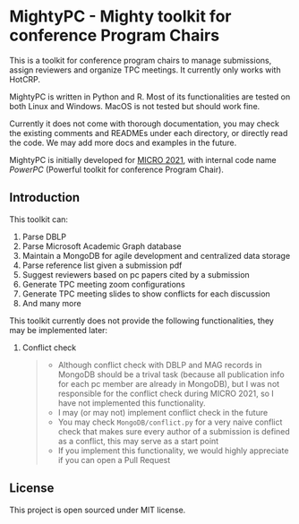 # MightyPC - Mighty toolkit for conference Program Chairs

This is a toolkit for conference program chairs to manage submissions, assign
reviewers and organize TPC meetings. It currently only works with HotCRP.

MightyPC is written in Python and R. Most of its functionalities are tested on
both Linux and Windows. MacOS is not tested but should work fine.

Currently it does not come with thorough documentation, you may check the existing
comments and READMEs under each directory, or directly read the code. We may add
more docs and examples in the future.

MightyPC is initially developed for [MICRO 2021](https://www.microarch.org/micro54),
with internal code name *PowerPC* (Powerful toolkit for conference Program Chair).

## Introduction

This toolkit can:

1. Parse DBLP
2. Parse Microsoft Academic Graph database
3. Maintain a MongoDB for agile development and centralized data storage
4. Parse reference list given a submission pdf
5. Suggest reviewers based on pc papers cited by a submission
6. Generate TPC meeting zoom configurations
7. Generate TPC meeting slides to show conflicts for each discussion
8. And many more

This toolkit currently does not provide the following functionalities, they may
be implemented later:
   1. Conflict check
      > - Although conflict check with DBLP and MAG records in MongoDB should be
      a trival task (because all publication info for each pc member are already
      in MongoDB), but I was not responsible for the conflict check during
      MICRO 2021, so I have not implemented this functionality.
      > - I may (or may not) implement conflict check in the future
      > - You may check `MongoDB/conflict.py` for a very naive conflict check
      that makes sure every author of a submission is defined as a conflict,
      this may serve as a start point
      > - If you implement this functionality, we would highly appreciate if you
      can open a Pull Request

## License

This project is open sourced under MIT license.

